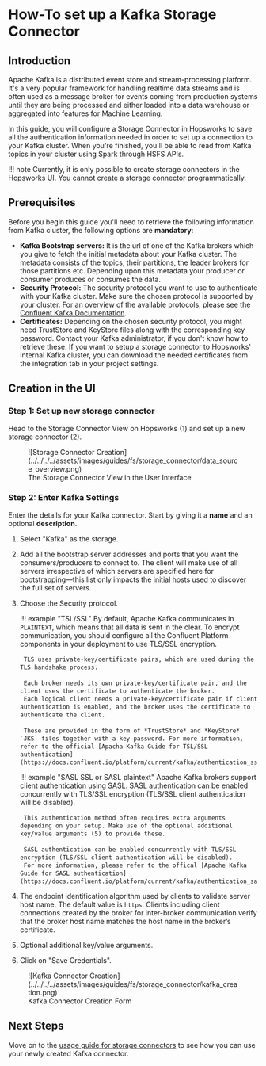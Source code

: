 # How-To set up a Kafka Storage Connector

## Introduction

Apache Kafka is a distributed event store and stream-processing platform. It's a very popular framework for handling realtime data streams and is often used as a message broker for events coming from production systems until they are being processed and either loaded into a data warehouse or aggregated into features for Machine Learning.

In this guide, you will configure a Storage Connector in Hopsworks to save all the authentication information needed in order to set up a connection to your Kafka cluster.
When you're finished, you'll be able to read from Kafka topics in your cluster using Spark through HSFS APIs.

!!! note
    Currently, it is only possible to create storage connectors in the Hopsworks UI. You cannot create a storage connector programmatically.

## Prerequisites

Before you begin this guide you'll need to retrieve the following information from Kafka cluster, the following options are **mandatory**:

- **Kafka Bootstrap servers:** It is the url of one of the Kafka brokers which you give to fetch the initial metadata about your Kafka cluster. The metadata consists of the topics, their partitions, the leader brokers for those partitions etc. Depending upon this metadata your producer or consumer produces or consumes the data.
- **Security Protocol:** The security protocol you want to use to authenticate with your Kafka cluster. Make sure the chosen protocol is supported by your cluster. For an overview of the available protocols, please see the [Confluent Kafka Documentation](https://docs.confluent.io/platform/current/kafka/overview-authentication-methods.html).
- **Certificates:** Depending on the chosen security protocol, you might need TrustStore and KeyStore files along with the corresponding key password. Contact your Kafka administrator, if you don't know how to retrieve these. If you want to setup a storage connector to Hopsworks' internal Kafka cluster, you can download the needed certificates from the integration tab in your project settings.

## Creation in the UI
### Step 1: Set up new storage connector

Head to the Storage Connector View on Hopsworks (1) and set up a new storage connector (2).

<figure markdown>
  ![Storage Connector Creation](../../../../assets/images/guides/fs/storage_connector/data_source_overview.png)
  <figcaption>The Storage Connector View in the User Interface</figcaption>
</figure>

### Step 2: Enter Kafka Settings

Enter the details for your Kafka connector. Start by giving it a **name** and an optional **description**.

1. Select "Kafka" as the storage.
2. Add all the bootstrap server addresses and ports that you want the consumers/producers to connect to. The client will make use of all servers irrespective of which servers are specified here for bootstrapping—this list only impacts the initial hosts used to discover the full set of servers.
3. Choose the Security protocol.

    !!! example "TSL/SSL"
        By default, Apache Kafka communicates in `PLAINTEXT`, which means that all data is sent in the clear. To encrypt communication, you should configure all the Confluent Platform components in your deployment to use TLS/SSL encryption.

        TLS uses private-key/certificate pairs, which are used during the TLS handshake process.

        Each broker needs its own private-key/certificate pair, and the client uses the certificate to authenticate the broker.
        Each logical client needs a private-key/certificate pair if client authentication is enabled, and the broker uses the certificate to authenticate the client.

        These are provided in the form of *TrustStore* and *KeyStore* `JKS` files together with a key password. For more information, refer to the official [Apacha Kafka Guide for TSL/SSL authentication](https://docs.confluent.io/platform/current/kafka/authentication_ssl.html).

    !!! example "SASL SSL or SASL plaintext"
        Apache Kafka brokers support client authentication using SASL. SASL authentication can be enabled concurrently with TLS/SSL encryption (TLS/SSL client authentication will be disabled).

        This authentication method often requires extra arguments depending on your setup. Make use of the optional additional key/value arguments (5) to provide these.

        SASL authentication can be enabled concurrently with TLS/SSL encryption (TLS/SSL client authentication will be disabled).
        For more information, please refer to the offical [Apache Kafka Guide for SASL authentication](https://docs.confluent.io/platform/current/kafka/authentication_sasl/index.html).



4. The endpoint identification algorithm used by clients to validate server host name. The default value is `https`. Clients including client connections created by the broker for inter-broker communication verify that the broker host name matches the host name in the broker’s certificate.
5. Optional additional key/value arguments.
6. Click on "Save Credentials". 

<figure markdown>
  ![Kafka Connector Creation](../../../../assets/images/guides/fs/storage_connector/kafka_creation.png)
  <figcaption>Kafka Connector Creation Form</figcaption>
</figure>

## Next Steps

Move on to the [usage guide for storage connectors](../usage.md) to see how you can use your newly created Kafka connector.